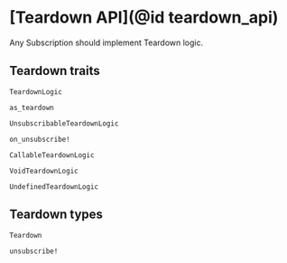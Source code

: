 # [Teardown API](@id teardown_api)

Any Subscription should implement Teardown logic.

## Teardown traits

```@docs
TeardownLogic
```

```@docs
as_teardown
```

```@docs
UnsubscribableTeardownLogic
```

```@docs
on_unsubscribe!
```

```@docs
CallableTeardownLogic
```

```@docs
VoidTeardownLogic
```

```@docs
UndefinedTeardownLogic
```

## Teardown types

```@docs
Teardown
```

```@docs
unsubscribe!
```
